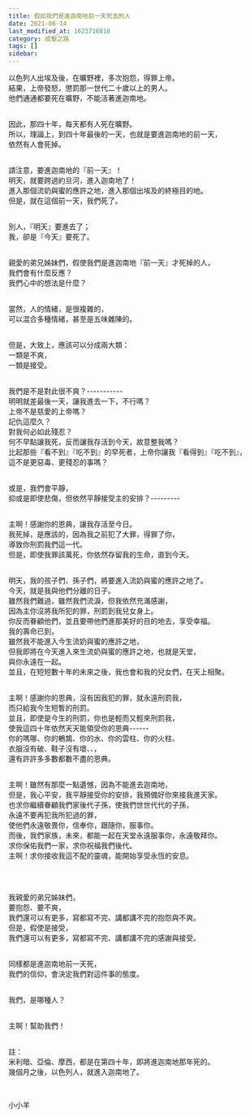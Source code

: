 ```yaml
---
title: 假如我們是進迦南地前一天死去的人
date: 2021-06-14
last_modified_at: 1623716810
category: 成聖之路
tags: []
sidebar: 
---
```


<p>以色列人出埃及後，在曠野裡，多次抱怨，得罪上帝。<br/>
結果，上帝發怒，懲罰那一世代二十歲以上的男人。<br/>
他們通通都要死在曠野，不能活著進迦南地。</p>
<p><br/>
因此，那四十年，每天都有人死在曠野。<br/>
所以，理論上，到四十年最後的一天，也就是要進迦南地的前一天，<br/>
依然有人會死掉。</p>
<p><br/>
請注意，要進迦南地的『前一天』！<br/>
明天，就要跨過約旦河，進入迦南地了！<br/>
進入那個流奶與蜜的應許之地，進入那個出埃及的終極目的地。<br/>
但是，就在這個前一天，我們死了。</p>
<p><br/>
別人，『明天』要進去了；<br/>
我，卻是『今天』要死了。</p>
<p><br/>
親愛的弟兄姊妹們，假使我們是進迦南地『前一天』才死掉的人，<br/>
我們會有什麼反應？<br/>
我們心中的想法是什麼？</p>
<p><br/>
當然，人的情緒，是很複雜的，<br/>
可以混合多種情緒，甚至是五味雜陳的。</p>
<p><br/>
但是，大致上，應該可以分成兩大類：<br/>
一類是不爽，<br/>
一類是接受。</p>
<p><br/>
我們是不是對此很不爽？-----------<br/>
明明就差最後一天，讓我進去一下，不行嗎？<br/>
上帝不是慈愛的上帝嗎？<br/>
記仇這麼久？<br/>
對我何必如此殘忍？<br/>
何不早點讓我死，反而讓我存活到今天，故意整我嗎？<br/>
比起那些『看不到』『吃不到』的早死者，上帝你讓我『看得到』『吃不到』，<br/>
這不是更惡毒、更殘忍的事嗎？</p>
<p><br/>
或是，我們會平靜，<br/>
抑或是即使悲傷，但依然平靜接受主的安排？---------</p>
<p><br/>
主啊！感謝你的恩典，讓我存活至今日。<br/>
我死掉，是應該的，因為我之前犯了大罪，得罪了你，<br/>
導致你刑罰我們這一代。<br/>
但是，即使我罪該萬死，你依然存留我的生命，直到今天。</p>
<p><br/>
明天，我的孩子們、孫子們，將要進入流奶與蜜的應許之地了。<br/>
今天，就是我與他們分離的日子。<br/>
雖然我們難過，雖然我們流淚，但我依然充滿感謝，<br/>
因為主你沒將我所犯的罪，刑罰到我兒女身上。<br/>
你反而眷顧他們，並且要帶他們進那美好的目的地去，享受幸福。<br/>
我的壽命已到，<br/>
雖然我不能進入今生流奶與蜜的應許之地，<br/>
但我即將在今天進入來生流奶與蜜的應許之地，也就是天堂，<br/>
與你永遠在一起。<br/>
並且，在短短數十年的未來之後，我也會和我的兒女們，在天上相聚。</p>
<p><br/>
主啊！感謝你的恩典，沒有因我犯的罪，就永遠刑罰我，<br/>
而只給我今生短暫的刑罰。<br/>
並且，即使是今生的刑罰，你也是輕而又輕來刑罰我，<br/>
使我這四十年依然天天能領受你的恩典------<br/>
你的嗎哪、你的鵪鶉、你的水、你的雲柱、你的火柱、<br/>
衣服沒有破、鞋子沒有壞、、，<br/>
還有許許多多數都數不盡的恩典。</p>
<p><br/>
主啊！雖然有那麼一點遺憾，因為不能進去迦南地，<br/>
但是，我心平安，我平靜接受你的安排，我預備好你來接我進天家。<br/>
也求你繼續眷顧我們家後代子孫，使我們世世代代的子孫，<br/>
永遠不要再犯我所犯過的罪，<br/>
使他們永遠敬畏你，信奉你，跟隨你，服事你。<br/>
而後，我們家族，未來，都能一起在天堂永遠服事你，永遠敬拜你。<br/>
求你保佑我們一家，求你祝福我們後代。<br/>
主啊！求你接收我這不配的靈魂，能開始享受永恆的安息。</p>
<p> </p>
<p><br/>
我親愛的弟兄姊妹們，<br/>
要抱怨、要不爽，<br/>
我們還可以有更多，寫都寫不完、講都講不完的抱怨與不爽。<br/>
但是，假使是接受，<br/>
我們還可以有更多，寫都寫不完、講都講不完的感謝與接受。</p>
<p><br/>
同樣都是進迦南地前一天死，<br/>
我們的信仰，會決定我們對這件事的態度。</p>
<p><br/>
我們，是哪種人？</p>
<p><br/>
主啊！幫助我們！</p>
<p><br/>
註：<br/>
米利暗、亞倫、摩西，都是在第四十年，即將進迦南地那年死的。<br/>
幾個月之後，以色列人，就進入迦南地了。</p>
<p> </p>
<p>小小羊</p>
<p> </p>
